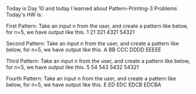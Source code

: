 Today is Day 10 and today I learned about Pattern-Printing-3 Problems
Today's HW is:

First Pattern: Take an input n from the user, and create a pattern like below, for n=5, we have output like this.
1
21
321
4321
54321

Second Pattern: Take an input n from the user, and create a pattern like below, for n=5, we have output like this.
A
BB
CCC
DDDD
EEEEE

Third Pattern: Take an input n from the user, and create a pattern like below, for n=5, we have output like this.
5
54
543
5432
54321

Fourth Pattern: Take an input n from the user, and create a pattern like below, for n=5, we have output like this.
E
ED
EDC
EDCB
EDCBA
